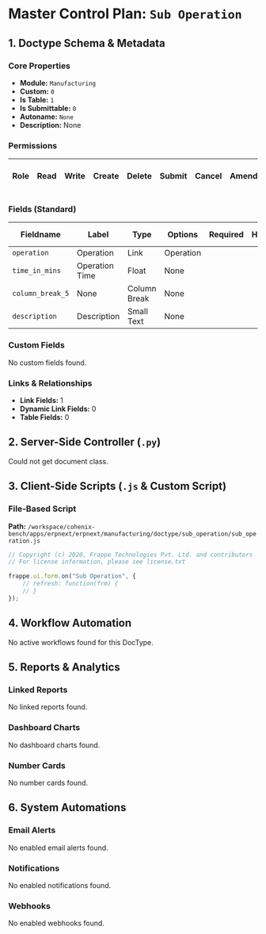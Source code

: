 # Master Control Plan: `Sub Operation`

## 1. Doctype Schema & Metadata

### Core Properties
- **Module:** `Manufacturing`
- **Custom:** `0`
- **Is Table:** `1`
- **Is Submittable:** `0`
- **Autoname:** `None`
- **Description:** None

### Permissions
| Role | Read | Write | Create | Delete | Submit | Cancel | Amend | Report | Import | Export | Print | Email | Share | Set User Perms |
|---|---|---|---|---|---|---|---|---|---|---|---|---|---|---|


### Fields (Standard)
| Fieldname | Label | Type | Options | Required | Hidden | Read Only | Default | Description |
|---|---|---|---|---|---|---|---|---|
| `operation` | Operation | Link | Operation |  |  |  | None | None |
| `time_in_mins` | Operation Time | Float | None |  |  |  | 0 | Time in mins |
| `column_break_5` | None | Column Break | None |  |  |  | None | None |
| `description` | Description | Small Text | None |  |  |  | None | None |


### Custom Fields
No custom fields found.


### Links & Relationships
- **Link Fields:** 1
- **Dynamic Link Fields:** 0
- **Table Fields:** 0

## 2. Server-Side Controller (`.py`)
Could not get document class.


## 3. Client-Side Scripts (`.js` & Custom Script)
### File-Based Script
**Path:** `/workspace/cohenix-bench/apps/erpnext/erpnext/manufacturing/doctype/sub_operation/sub_operation.js`
```javascript
// Copyright (c) 2020, Frappe Technologies Pvt. Ltd. and contributors
// For license information, please see license.txt

frappe.ui.form.on("Sub Operation", {
	// refresh: function(frm) {
	// }
});

```




## 4. Workflow Automation
No active workflows found for this DocType.


## 5. Reports & Analytics
### Linked Reports
No linked reports found.


### Dashboard Charts
No dashboard charts found.


### Number Cards
No number cards found.


## 6. System Automations
### Email Alerts
No enabled email alerts found.


### Notifications
No enabled notifications found.


### Webhooks
No enabled webhooks found.
